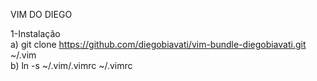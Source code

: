 VIM DO DIEGO

1-Instalação  
a) git clone https://github.com/diegobiavati/vim-bundle-diegobiavati.git ~/.vim  
b) ln -s ~/.vim/.vimrc ~/.vimrc  
